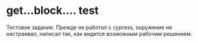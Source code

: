 # get...block.... test
Тестовое задание. Прежде не работал с cypress, окружение не настраивал, написал так, как видится возможным рабочим решением.
